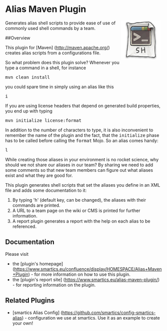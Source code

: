 Alias Maven Plugin
==========================

<img align="right" src="https://raw.githubusercontent.com/smartics/alias-maven-plugin/master/src/site/resources/images/logos/icon-128x128.png" alt="Project Logo" hspace="5">

Generates alias shell scripts to provide ease of use of commonly used shell commands by a team.

##Overview

This plugin for [Maven] (http://maven.apache.org/) creates alias scripts from a configurations file.

So what problem does this plugin solve? Whenever you type a command in a shell, for instance

<pre>mvn clean install</pre>

you could spare time in simply using an alias like this

<pre>i</pre>

If you are using license headers that depend on generated build properties, you end up with typing

<pre>mvn initialize license:format</pre>

In addition to the number of characters to type, it is also inconvenient to remember the name of the 
plugin and the fact, that the <tt>initialize</tt> phase has to be called before calling the <tt>format</tt> 
Mojo. So an alias comes handy:

<pre>l</pre>

While creating those aliases in your environment is no rocket science, why should we not share our 
aliases in our team? By sharing we need to add some comments so that new team members can figure out what 
aliases exist and what they are good for.

This plugin generates shell scripts that set the aliases you define in an XML file and adds some documentation to it:

1. By typing '<tt>h</tt>' (default key, can be changed), the aliases with their commands are printed.
2. A URL to a team page on the wiki or CMS is printed for further information.
3. A report plugin generates a report with the help on each alias to be referenced.

## Documentation

Please visit

  * the [plugin's homepage] (https://www.smartics.eu/confluence/display/HOMESPACE/Alias+Maven+Plugin) - for more information on how to use this plugin.
  * the [plugin's report site] (https://www.smartics.eu/alias-maven-plugin/) - for reporting information on the plugin.
 
## Related Plugins
* [smartics Alias Config] (https://github.com/smartics/config-smartics-alias) - configuration we use at smartics. Use it as an example to create your own!
